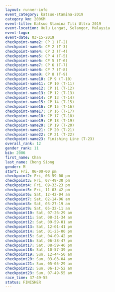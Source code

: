 ```yaml
---
layout: runner-info 
event_category: katsuo-stamina-2019 
category_km: 200KM 
event-title: Katsuo Stamina Titi Ultra 2019 
event-location: Hulu Langat, Selangor, Malaysia 
event-logo: 
event-date: 03-15-2019 
checkpoint-name2: CP 1 (T-2) 
checkpoint-name3: CP 2 (T-3) 
checkpoint-name4: CP 3 (T-4) 
checkpoint-name5: CP 4 (T-5) 
checkpoint-name6: CP 5 (T-6) 
checkpoint-name7: CP 6 (T-7) 
checkpoint-name8: CP 7 (T-8) 
checkpoint-name9: CP 8 (T-9) 
checkpoint-name10: CP 9 (T-10) 
checkpoint-name11: CP 10 (T-11) 
checkpoint-name12: CP 11 (T-12) 
checkpoint-name13: CP 12 (T-13) 
checkpoint-name14: CP 13 (T-14) 
checkpoint-name15: CP 14 (T-15) 
checkpoint-name16: CP 15 (T-16) 
checkpoint-name17: CP 16 (T-17) 
checkpoint-name18: CP 17 (T-18) 
checkpoint-name19: CP 18 (T-19) 
checkpoint-name20: CP 19 (T-20) 
checkpoint-name21: CP 20 (T-21) 
checkpoint-name22: CP 21 (T-22) 
checkpoint-name23: Finishing Line (T-23) 
overall_rank: 12
gender_rank: 11
bib: 2006
first_name: Chan
last_name: Chong Siong
gender: M
start: Fri, 06-00-00 pm
checkpoint2: Fri, 06-59-00 pm
checkpoint3: Fri, 07-49-30 pm
checkpoint4: Fri, 09-33-23 pm
checkpoint5: Fri, 11-03-42 pm
checkpoint6: Sat, 12-42-04 am
checkpoint7: Sat, 02-14-06 am
checkpoint8: Sat, 03-27-19 am
checkpoint9: Sat, 05-32-11 am
checkpoint10: Sat, 07-26-29 am
checkpoint11: Sat, 08-31-34 am
checkpoint12: Sat, 09-59-01 am
checkpoint13: Sat, 12-01-41 pm
checkpoint14: Sat, 01-25-00 pm
checkpoint15: Sat, 04-09-42 pm
checkpoint16: Sat, 06-38-47 pm
checkpoint17: Sat, 08-59-46 pm
checkpoint18: Sat, 10-57-39 pm
checkpoint19: Sun, 12-44-50 am
checkpoint20: Sun, 03-03-04 am
checkpoint21: Sun, 05-05-29 am
checkpoint22: Sun, 06-13-52 am
checkpoint23: Sun, 07-49-55 am
race_time: 37-49-55
status: FINISHER
---
```

